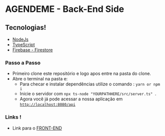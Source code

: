# AGENDEME - Back-End Side

## Tecnologias!

- [NodeJs](https://nodejs.org/en/)
- [TypeScript](https://www.typescriptlang.org/)
- [Firebase - Firestore](https://firebase.google.com/docs/firestore)

### Passo a Passo

- Primeiro clone este repositório e logo apos entre na pasta do clone.
- Abre o terminal na pasta e:
  - Para checar e instalar dependências utilize o comando : `yarn or npm i`
  - Inicie o servidor com `npx ts-node "YOURPATHHERE/src/server.ts" `.
  - Agora você já pode acessar a nossa aplicação em [`http://localhost:8080/api`](http://localhost:8080/api)

### Links !

- Link para o [FRONT-END](https://github.com/arthurvenicio/nodes-challenge/tree/master/front-end)
